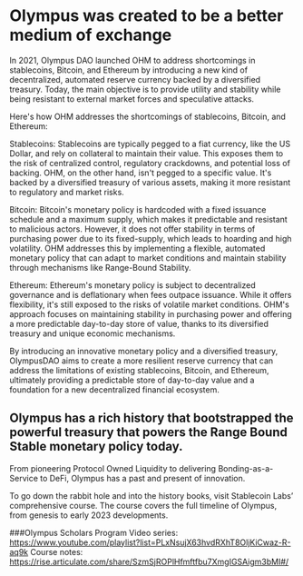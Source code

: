 
# Olympus was created to be a better medium of exchange

In 2021, Olympus DAO launched OHM to address shortcomings in stablecoins, Bitcoin, and Ethereum by introducing a new kind of decentralized, automated reserve currency backed by a diversified treasury. Today, the main objective is to provide utility and stability while being resistant to external market forces and speculative attacks.

Here's how OHM addresses the shortcomings of stablecoins, Bitcoin, and Ethereum:

Stablecoins: Stablecoins are typically pegged to a fiat currency, like the US Dollar, and rely on collateral to maintain their value. This exposes them to the risk of centralized control, regulatory crackdowns, and potential loss of backing. OHM, on the other hand, isn't pegged to a specific value. It's backed by a diversified treasury of various assets, making it more resistant to regulatory and market risks.

Bitcoin: Bitcoin's monetary policy is hardcoded with a fixed issuance schedule and a maximum supply, which makes it predictable and resistant to malicious actors. However, it does not offer stability in terms of purchasing power due to its fixed-supply, which leads to hoarding and high volatility. OHM addresses this by implementing a flexible, automated monetary policy that can adapt to market conditions and maintain stability through mechanisms like Range-Bound Stability.

Ethereum: Ethereum's monetary policy is subject to decentralized governance and is deflationary when fees outpace issuance. While it offers flexibility, it's still exposed to the risks of volatile market conditions. OHM's approach focuses on maintaining stability in purchasing power and offering a more predictable day-to-day store of value, thanks to its diversified treasury and unique economic mechanisms.

By introducing an innovative monetary policy and a diversified treasury, OlympusDAO aims to create a more resilient reserve currency that can address the limitations of existing stablecoins, Bitcoin, and Ethereum, ultimately providing a predictable store of day-to-day value and a foundation for a new decentralized financial ecosystem.

## Olympus has a rich history that bootstrapped the powerful treasury that powers the Range Bound Stable monetary policy today.

From pioneering Protocol Owned Liquidity to delivering Bonding-as-a-Service to DeFi, Olympus has a past and present of innovation.

To go down the rabbit hole and into the history books, visit Stablecoin Labs’ comprehensive course. The course covers the full timeline of Olympus, from genesis to early 2023 developments.

###Olympus Scholars Program 
Video series: https://www.youtube.com/playlist?list=PLxNsujX63hvdRXhT8OljKiCwaz-R-aq9k 
Course notes: https://rise.articulate.com/share/SzmSjROPlHfmftfbu7XmgIGSAigm3bMI#/
